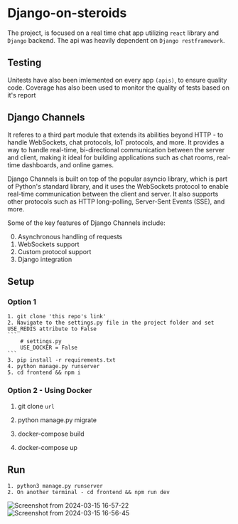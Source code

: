 # Django-on-steroids

The project, is focused on a real time chat app utilizing `react` library and `Django` backend.
The api was heavily dependent on `Django restframework`. 

## Testing
Unitests have also been imlemented on every app `(apis)`,
to ensure quality code.
Coverage has also been used to monitor the quality of tests based on it's report

## Django Channels
It referes to a third part module that extends its abilities beyond HTTP - to handle WebSockets, chat protocols, IoT protocols, and more.
It provides a way to handle real-time, bi-directional communication between the server and client, making it ideal for building applications such as chat rooms, real-time dashboards, and online games.

Django Channels is built on top of the popular asyncio library, which is part of Python's standard library, and it uses the WebSockets protocol to enable real-time communication between the client and server. It also supports other protocols such as HTTP long-polling, Server-Sent Events (SSE), and more.

Some of the key features of Django Channels include:

0. Asynchronous handling of requests
1. WebSockets support
2. Custom protocol support
3. Django integration
    
## Setup
### Option 1
    1. git clone 'this repo's link'
    2. Navigate to the settings.py file in the project folder and set USE_REDIS attribute to False
    ```
        # settings.py
        USE_DOCKER = False
    ```
    3. pip install -r requirements.txt
    4. python manage.py runserver
    5. cd frontend && npm i

### Option 2 - Using Docker

1. git clone `url`

2. python manage.py migrate

3. docker-compose build

4. docker-compose up
    
## Run
    1. python3 manage.py runserver
    2. On another terminal - cd frontend && npm run dev 
![Screenshot from 2024-03-15 16-57-22](https://github.com/Morvin-Ian/django-on-steroids/assets/78966128/8946480a-da9b-455b-9003-08681086b6a7)
![Screenshot from 2024-03-15 16-56-45](https://github.com/Morvin-Ian/django-on-steroids/assets/78966128/3583faf0-d96f-43a3-9781-70412c134ef3)




